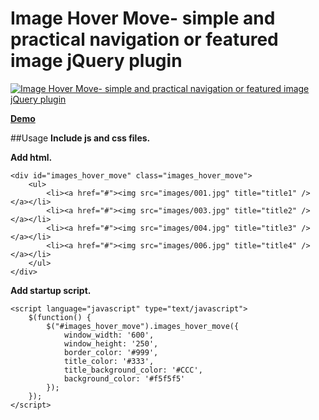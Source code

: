 Image Hover Move- simple and practical navigation or featured image jQuery plugin
=======================

[![Image Hover Move- simple and practical navigation or featured image jQuery plugin](http://www.htmldrive.net/media/2010/9/19/1284901071.jpg "Image Hover Move- simple and practical navigation or featured image jQuery plugin")](http://www.htmldrive.net/items/demo/605/Image-Hover-Move-simple-and-practical-navigation-or-featured-image-jQuery-plugin "Image Hover Move- simple and practical navigation or featured image jQuery plugin")

[**Demo**](http://www.htmldrive.net/items/demo/605/Image-Hover-Move-simple-and-practical-navigation-or-featured-image-jQuery-plugin "Image Hover Move- simple and practical navigation or featured image jQuery plugin")

##Usage
**Include js and css files.**

<link href="css/images_hover_move.css" rel="stylesheet" type="text/css" />
<script src="http://ajax.googleapis.com/ajax/libs/jquery/1.7.2/jquery.min.js"></script>
<script src="js/images_hover_move.js"></script>
  
**Add html.**

    <div id="images_hover_move" class="images_hover_move">
        <ul>
            <li><a href="#"><img src="images/001.jpg" title="title1" /></a></li>
            <li><a href="#"><img src="images/003.jpg" title="title2" /></a></li>
            <li><a href="#"><img src="images/004.jpg" title="title3" /></a></li>
            <li><a href="#"><img src="images/006.jpg" title="title4" /></a></li>
        </ul>
    </div>
        
**Add startup script.**

    <script language="javascript" type="text/javascript">
        $(function() {
            $("#images_hover_move").images_hover_move({
                window_width: '600',
                window_height: '250',
                border_color: '#999',
                title_color: '#333',
                title_background_color: '#CCC',
                background_color: '#f5f5f5'
            });
        });
    </script>